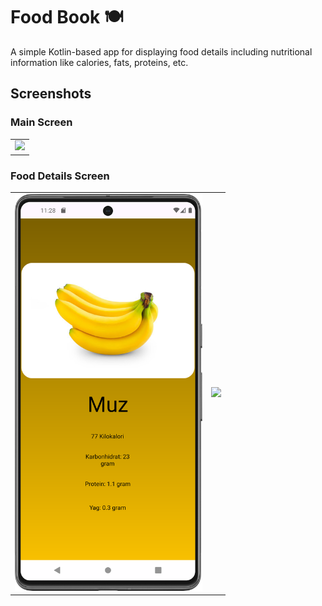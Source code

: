 # Food Book 🍽️

A simple Kotlin-based app for displaying food details including nutritional information like calories, fats, proteins, etc.

## Screenshots

### Main Screen

<table>
  <tr>
    <td><img src="images/screenshot1.png" width="300"/></td>
  </tr>
</table>

### Food Details Screen

<table>
  <tr>
    <td><img src="images/screenshot2.png" width="300"/></td>
    <td><img src="images/screenshot3.png" width="300"/></td>
  </tr>
</table>
